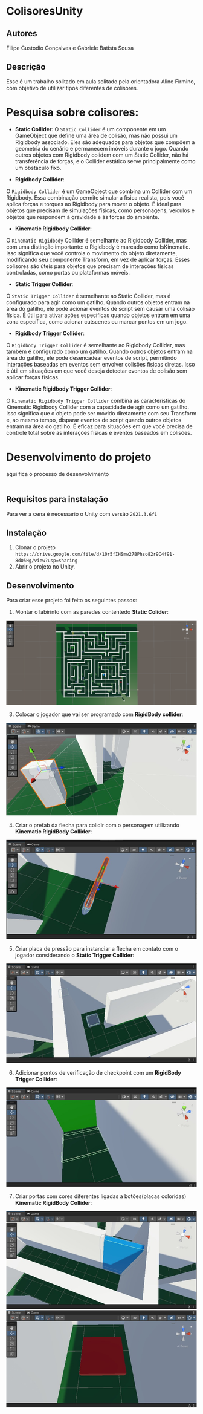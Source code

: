 # ColisoresUnity
## Autores
Filipe Custodio Gonçalves e Gabriele Batista Sousa

## Descrição
Esse é um trabalho solitado em aula solitado pela orientadora Aline Firmino, com objetivo de utilizar tipos diferentes de colisores.

# Pesquisa sobre colisores:

* __Static Collider__:
O `Static Collider` é um componente em um GameObject que define uma área de colisão, mas não possui um Rigidbody associado. Eles são adequados para objetos que compõem a geometria do cenário e permanecem imóveis durante o jogo. Quando outros objetos com Rigidbody colidem com um Static Collider, não há transferência de forças, e o Collider estático serve principalmente como um obstáculo fixo.

* __Rigidbody Collider__:

O `Rigidbody Collider` é um GameObject que combina um Collider com um Rigidbody. Essa combinação permite simular a física realista, pois você aplica forças e torques ao Rigidbody para mover o objeto. É ideal para objetos que precisam de simulações físicas, como personagens, veículos e objetos que respondem à gravidade e às forças do ambiente.

* __Kinematic Rigidbody Collider__:

O `Kinematic Rigidbody` Collider é semelhante ao Rigidbody Collider, mas com uma distinção importante: o Rigidbody é marcado como IsKinematic. Isso significa que você controla o movimento do objeto diretamente, modificando seu componente Transform, em vez de aplicar forças. Esses colisores são úteis para objetos que precisam de interações físicas controladas, como portas ou plataformas móveis.

* __Static Trigger Collider__:

O `Static Trigger Collider` é semelhante ao Static Collider, mas é configurado para agir como um gatilho. Quando outros objetos entram na área do gatilho, ele pode acionar eventos de script sem causar uma colisão física. É útil para ativar ações específicas quando objetos entram em uma zona específica, como acionar cutscenes ou marcar pontos em um jogo.

* __Rigidbody Trigger Collider__:

O `Rigidbody Trigger Collider` é semelhante ao Rigidbody Collider, mas também é configurado como um gatilho. Quando outros objetos entram na área do gatilho, ele pode desencadear eventos de script, permitindo interações baseadas em eventos sem envolver colisões físicas diretas. Isso é útil em situações em que você deseja detectar eventos de colisão sem aplicar forças físicas.

* __Kinematic Rigidbody Trigger Collider__:

O `Kinematic Rigidbody Trigger Collider` combina as características do Kinematic Rigidbody Collider com a capacidade de agir como um gatilho. Isso significa que o objeto pode ser movido diretamente com seu Transform e, ao mesmo tempo, disparar eventos de script quando outros objetos entram na área do gatilho. É eficaz para situações em que você precisa de controle total sobre as interações físicas e eventos baseados em colisões.

# Desenvolvimento do projeto
aqui fica o processo de desenvolvimento
<br>
<br>

## Requisitos para instalação
Para ver a cena é necessario o Unity com versão `2021.3.6f1`

## Instalação
1. Clonar o projeto `https://drive.google.com/file/d/10r5fIHSmw27BPhso82r9C4f91-8dO5Hg/view?usp=sharing`
2. Abrir o projeto no Unity.

## Desenvolvimento 
Para criar esse projeto foi feito os seguintes passos:
1. Montar o labirinto com as paredes contentedo __Static Colider__:
 <img src="img/7.png"/>

3. Colocar o jogador que vai ser programado com __RigidBody collider__:
 <img src="img/1.png"/>

4. Criar o prefab da flecha para colidir com o personagem utilizando __Kinematic RigidBody Collider__:
 <img src="img/2.png"/>

5. Criar placa de pressão para instanciar a flecha em contato com o jogador considerando o __Static Trigger Collider__:
 <img src="img/4.png"/>

6. Adicionar pontos de verificação de checkpoint com um __RigidBody Trigger Collider__:
  <img src="img/5.png"/>

7. Criar portas com cores diferentes ligadas a botões(placas coloridas) __Kinematic RigidBody Collider__:
  <img src="img/6.png"/>
 <img src="img/3.png"/>
